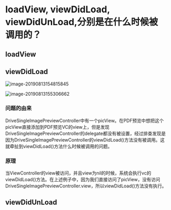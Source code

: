 # loadView, viewDidLoad, viewDidUnLoad,分别是在什么时候被调用的？

## loadView 

## viewDidLoad

![image-20190813154815845](http://ww4.sinaimg.cn/large/006tNc79gy1g5y3lw1g64j30l70bvdk7.jpg)

![image-20190813155306662](http://ww1.sinaimg.cn/large/006tNc79gy1g5y3qw2llyj30f704pwfx.jpg)

### 问题的由来

DriveSingleImagePreviewController中有一个picView。在PDF预览中想把这个picView直接添加到PDF预览VC的view上，但是发现DriveSingleImagePreviewController的delegate都没有被设置，经过排查发现是因为DriveSingleImagePreviewController的viewDidLoad()方法没有被调用。这就牵扯到viewDidLoad()方法什么时候被调用的问题。

### 原理

当ViewController的view被访问，并且view为nil的时候，系统会执行vc的viewDidLoad()方法。在上述例子中，因为我们直接访问了picView，没有访问DriveSingleImagePreviewController.view，所以viewDidLoad()方法没有执行。

## viewDidUnLoad 

